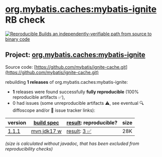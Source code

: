 [org.mybatis.caches:mybatis-ignite](https://central.sonatype.com/artifact/org.mybatis.caches/mybatis-ignite/versions) RB check
=======

[![Reproducible Builds](https://reproducible-builds.org/images/logos/rb.svg) an independently-verifiable path from source to binary code](https://reproducible-builds.org/)

## Project: [org.mybatis.caches:mybatis-ignite](https://central.sonatype.com/artifact/org.mybatis.caches/mybatis-ignite/versions)

Source code: [https://github.com/mybatis/ignite-cache.git](https://github.com/mybatis/ignite-cache.git)

rebuilding **1 releases** of org.mybatis.caches:mybatis-ignite:
- **1** releases were found successfully **fully reproducible** (100% reproducible artifacts :white_check_mark:),
- 0 had issues (some unreproducible artifacts :warning:, see eventual :mag: diffoscope and/or :memo: issue tracker links):

| version | [build spec](/BUILDSPEC.md) | [result](https://reproducible-builds.org/docs/jvm/): reproducible? | size |
| -- | --------- | ------ | -- |
| [1.1.1](https://central.sonatype.com/artifact/org.mybatis.caches/mybatis-ignite/1.1.1/pom) | [mvn jdk17 w](mybatis-ignite-1.1.1.buildspec) | [result](mybatis-ignite-1.1.1.buildinfo): [3 :white_check_mark: ](mybatis-ignite-1.1.1.buildcompare) | 28K |

<i>(size is calculated without javadoc, that has been excluded from reproducibility checks)</i>
